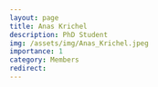 ```yaml
---
layout: page
title: Anas Krichel
description: PhD Student
img: /assets/img/Anas_Krichel.jpeg
importance: 1
category: Members
redirect: 
---
```

